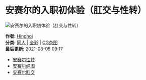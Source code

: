 # 安赛尔的入职初体验（肛交与性转）

![安赛尔的入职初体验（肛交与性转）](https://jcomic-content.f1b02c4f7f03ecf81ba1882f316c6a0b.r2.cloudflarestorage.com/610d6d327e127b211aef8d4f/1/1.jpeg?X-Amz-Content-Sha256=UNSIGNED-PAYLOAD&X-Amz-Algorithm=AWS4-HMAC-SHA256&X-Amz-Credential=32de8d9ca8be546b5273a4298ca41d16%2F20250114%2Fauto%2Fs3%2Faws4_request&X-Amz-Date=20250114T123111Z&X-Amz-SignedHeaders=host&X-Amz-Expires=60&X-Amz-Signature=81c82da958f6e8ffa1f96434a15437f02c9c437170f4ae2ad866d9607d4a0fd7)

**作者:** [Hinghoi](https://author/Hinghoi)  
**分类:** [同人](https://cat/同人) | [全彩](https://cat/全彩) | [CG杂图](https://cat/CG杂图)  
**最后更新:** 2021-08-05 09:17  

- [安赛尔性转](https://page/安赛尔的入职初体验（肛交与性转）/1)
- [安赛尔纯图](https://page/安赛尔的入职初体验（肛交与性转）/2)
- [安赛尔肛交](https://page/安赛尔的入职初体验（肛交与性转）/3)
<!-- tcd_original_link https://jcomic.net/eps/%E5%AE%89%E8%B5%9B%E5%B0%94%E7%9A%84%E5%85%A5%E8%81%8C%E5%88%9D%E4%BD%93%E9%AA%8C%EF%BC%88%E8%82%9B%E4%BA%A4%E4%B8%8E%E6%80%A7%E8%BD%AC%EF%BC%89 -->
